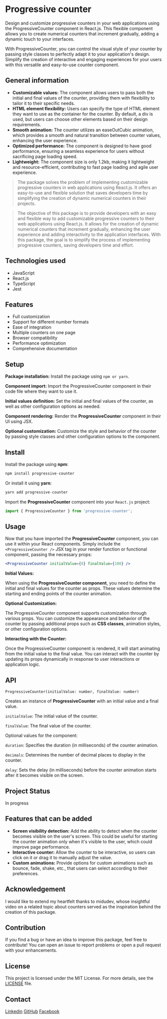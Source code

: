 # Progressive counter
Design and customize progressive counters in your web applications using the ProgressiveCounter component in React.js. This flexible component allows you to create numerical counters that increment gradually, adding a dynamic touch to your interfaces.

With ProgressiveCounter, you can control the visual style of your counter by passing style classes to perfectly adapt it to your application's design. Simplify the creation of interactive and engaging experiences for your users with this versatile and easy-to-use counter component.

## General information

* **Customizable values:** The component allows users to pass both the initial and final values of the counter, providing them with flexibility to tailor it to their specific needs.
* **HTML element flexibility:** Users can specify the type of HTML element they want to use as the container for the counter. By default, a div is used, but users can choose other elements based on their design requirements.
* **Smooth animation:** The counter utilizes an easeOutCubic animation, which provides a smooth and natural transition between counter values, enhancing the user experience.
* **Optimized performance:** The component is designed to have good performance, ensuring a seamless experience for users without sacrificing page loading speed.
* **Lightweight:** The component size is only 1.2kb, making it lightweight and resource-efficient, contributing to fast page loading and agile user experience.

> The package solves the problem of implementing customizable progressive counters in web applications using React.js. It offers an easy-to-use and flexible solution that saves developers time by simplifying the creation of dynamic numerical counters in their projects.


> The objective of this package is to provide developers with an easy and flexible way to add customizable progressive counters to their web applications using React.js. It allows for the creation of dynamic numerical counters that increment gradually, enhancing the user experience and adding interactivity to the application interfaces. With this package, the goal is to simplify the process of implementing progressive counters, saving developers time and effort.


## Technologies used
* JavaScript
* React.js
* TypeScript
* Jest

## Features

* Full customization
* Support for different number formats
* Ease of integration
* Multiple counters on one page
* Browser compatibility
* Performance optimization
* Comprehensive documentation

## Setup

**Package installation:**
Install the package using `npm or yarn`.

**Component import:** 
Import the ProgressiveCounter component in their code file where they want to use it.

**Initial values definition:** 
Set the initial and final values of the counter, as well as other configuration options as needed.

**Component rendering:** 
Render the **ProgressiveCounter** component in their UI using JSX.

**Optional customization:** 
Customize the style and behavior of the counter by passing style classes and other configuration options to the component.

## Install

Install the package using **npm**: 
```js
npm install progressive-counter
```
Or install it using **yarn**:
```js
yarn add progressive-counter
```
Import the **ProgressiveCounter** component into your `React.js` project: 

```js
import { ProgressiveCounter } from 'progressive-counter';
```

## Usage

Now that you have imported the **ProgressiveCounter** component, you can use it within your React components. Simply include the `<ProgressiveCounter />` JSX tag in your render function or functional component, passing the necessary props:

```jsx
<ProgressiveCounter initialValue={0} finalValue={100} />
```

**Initial Values:**

When using the **ProgressiveCounter component**, you need to define the initial and final values for the counter as props. These values determine the starting and ending points of the counter animation. 

**Optional Customization:**

The ProgressiveCounter component supports customization through various props. You can customize the appearance and behavior of the counter by passing additional props such as **CSS classes**, animation styles, or other configuration options. 

**Interacting with the Counter:**

Once the ProgressiveCounter component is rendered, it will start animating from the initial value to the final value. You can interact with the counter by updating its props dynamically in response to user interactions or application logic.


## API

`ProgressiveCounter(initialValue: number, finalValue: number)`

Creates an instance of **ProgressiveCounter** with an initial value and a final value.

`initialValue`: The initial value of the counter.

`finalValue`: The final value of the counter.

Optional values for the component:

`duration`: Specifies the duration (in milliseconds) of the counter animation.

`decimals`:  Determines the number of decimal places to display in the counter.

`delay`: Sets the delay (in milliseconds) before the counter animation starts after it becomes visible on the screen.

## Project Status

In progress

## Features that can be added

* **Screen visibility detection:** Add the ability to detect when the counter becomes visible on the user's screen. This could be useful for starting the counter animation only when it's visible to the user, which could improve page performance.
* **Interactive counter:** Allow the counter to be interactive, so users can click on it or drag it to manually adjust the value.
* **Custom animations:** Provide options for custom animations such as bounce, fade, shake, etc., that users can select according to their preferences.

## Acknowledgement

I would like to extend my heartfelt thanks to midudev, whose insightful video on a related topic about counters served as the inspiration behind the creation of this package.

## Contribution
If you find a bug or have an idea to improve this package, feel free to contribute! You can open an issue to report problems or open a pull request with your enhancements.

## License
This project is licensed under the MIT License. For more details, see the [LICENSE](LICENSE) file.


## Contact

[Linkedin](https://www.linkedin.com/in/jandreys15)
[GitHub](https://github.com/johnsi15)
[Facebook](https://www.facebook.com/johnserranodev)